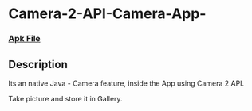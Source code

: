 # Camera-2-API-Camera-App-

### [Apk File](https://drive.google.com/file/d/1Lg2GbfopuDSs5N6esqVnmU0HgJVZnTSX/view?usp=sharing)

## Description

Its an native Java - Camera feature, inside the App using Camera 2 API.

Take picture and store it in Gallery.
